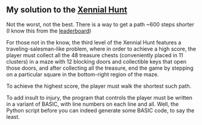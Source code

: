 ## My solution to the [Xennial Hunt](https://hunt.reaktor.com/)

Not the worst, not the best. There is a way to get a path ~600 steps shorter (I know this from the [leaderboard](https://hunt.reaktor.com/hall-of-fame)) 

For those not in the know, the third level of the Xennial Hunt features a traveling-salesman-like problem, where in order to achieve a high score, the player must collect all the 48 treasure chests (conveniently placed in 11 clusters) in a maze with 12 blocking doors and collectible keys that open those doors, and after collecting all the treasure, end the game by stepping on a particular square in the bottom-right region of the maze.

To achieve the highest score, the player must walk the shortest such path.

To add insult to injury, the program that controls the player must be written in a variant of BASIC, with line numbers on each line and all. Well, the Python script before you can indeed generate some BASIC code, to say the least.
